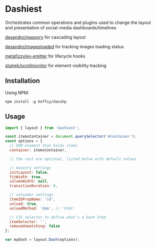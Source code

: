 # Dashiest

Orchestrates common operations and plugins used to change the layout and presentation of social-media dashboards/timelines

[desandro/masonry](https://github.com/desandro/masonry) for cascading layout

[desandro/imagesloaded](https://github.com/desandro/imagesloaded) for tracking images loading status

[metafizzy/ev-emitter](https://github.com/metafizzy/ev-emitter) for lifecycle hooks

[stutrek/scrollmonitor](https://github.com/stutrek/scrollmonitor) for element visibility tracking

## Installation

Using NPM:

```shell
npm install -g boffsy/dasuhp
```

## Usage

```js
import { layout } from 'dashiest';

const itemsContainer = document.querySelector('#container');
const options = {
  // DOM element that holds items
  container: itemsContainer,

  // the rest are optional, listed below with default values

  // masonry settings
  initLayout: false,
  fitWidth: true,
  columnWidth: null,
  transitionDuration: 0,

  // unloader settings
  itemIDPropName: 'id',
  unload: true,
  unloadMethod: 'dom', // 'html'

  // CSS selector to define what's a Dash Item
  itemSelector: '',
  removeUnmatching: false
};

var myDash = layout.Dash(options);
```
